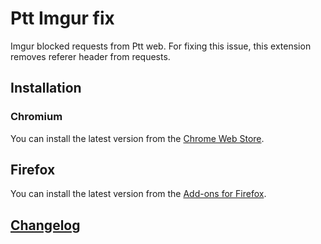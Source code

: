 # Ptt Imgur fix

Imgur blocked requests from Ptt web. For fixing this issue, this extension removes referer header from requests.

## Installation

### Chromium

You can install the latest version from the [Chrome Web Store](https://chrome.google.com/webstore/detail/ptt-imgur-fix/khanhghjfcpmgkomfomadomnckjakglm).

## Firefox

You can install the latest version from the [Add-ons for Firefox](https://addons.mozilla.org/zh-TW/firefox/addon/ptt-imgur-fix/).

## [Changelog](CHANGELOG.md)
